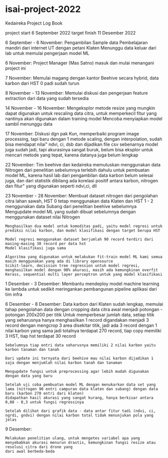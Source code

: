 # isai-project-2022
Kedaireka Project Log Book 

project start 6 September 2022
target finish 11 Desember 2022

6 September - 6 November:
	Pengambilan Sample data
	Pembelajaran mandiri dari internet
	UT dengan petani Klaten
	Menunggu data keluar dari lab untuk memulai pengerjaan model ML

6 November:
	Project Manager (Mas Satno) masuk dan mulai menangani project ini 

7 November:
	Memulai magang dengan kantor Beehive secara hybrid, data karbon dari HST 0 padi sudah turun

8 November - 13 November:
	Memulai diskusi dan pengerjaan feature extraction dari data yang sudah tersedia

14 November - 16 November:
	Mengeksplor metode resize yang mungkin dapat digunakan untuk rescaling data citra, untuk memperkecil
	fitur yang nantinya akan digunakan dalam training model
	Mencoba menyiapkan model sambil menunggu data

17 November:
	Diskusi dgn pak Kun, memperbaiki program image processing, tapi baru dengan 1 metode scaling, 
	dengan interpolation, sudah bisa mendapat nilai" ndvi, ci, dsb dan dijadikan file csv
	sebenarnya model juga sudah jadi, tapi akurasinya sangat buruk, belum bisa eksplor untuk mencari metode yang tepat,
	karena datanya juga belum lengkap 

22 November:
	Tim beehive dan kedaireka memutuskan menggunakan data Nitrogen dari penelitian sebelumnya terlebih dahulu 
	untuk pembuatan model ML, karena hasil lab dari pengambilan data karbon belum selesai juga, dan dari statistik
	dibilang ada korelasi positif antara karbon, nitrogen dan fitur" yang digunakan seperti ndvi,ci, dll

23 November - 28 November:
	Membuat dataset nitrogen dari pengolahan citra lahan sawah, HST 0 tetap menggunakan data Klaten dan HST 1 - 2 menggunakan
	data Subang dari penelitian beehive sebelumnya
	Mengupdate model ML yang sudah dibuat sebelumnya dengan menggunakan dataset nilai Nitrogen

	Menghasilkan dua model untuk komoditas padi, yaitu model regresi untuk prediksi nilai karbon, dan model klasifikasi dengan target berupa HST

	Model regresi menggunakan dataset berjumlah 90 record terdiri dari masing-masing 30 record per data hst
	Model klasifikasi juga sama

	Algoritma yang digunakan untuk melakukan fit-train model ML kami semua masih menggunakan yang ada di library opensource
	Scikit-learn, decission tree regression untuk model regresi, menghasilkan model dengan 90% akurasi, masih ada kemungkinan overfit
	Kerass, sequential multi layer perceptron untuk yang model klasifikasi

1 Desember - 3 Desember:
	Membantu mendeploy model machine learning ke lambda untuk sedikit meringankan pembangunan pipeline aplikasi dari tim infra

6 Desember - 8 Desember:
	Data karbon dari Klaten sudah lengkap, memulai tahap pengolahan data dengan cropping data citra awal menjadi potongan - potongan 200x200 per titik
	Untuk memperbesar jumlah data, setiap titik yang seharusnya hanya menghasilkan 1 record digandakan menjadi 3 record dengan mengcrop 3 area disekitar titik,
	jadi ada 3 record dengan 1 nilai karbon yang sama jadi totalnya terdapat 270 record, tiap copy memiliki 3 HST, tiap hst terdapat 30 record

	Sebelumnya tiap entri data seharusnya memiliki 2 nilai karbon yaitu karbon tanaman dan tanah

	Dari update ini ternyata dari beehive mau nilai karbon dijadikan 1 saja dengan menjumlah nilai karbon tanah dan tanaman

	Mengupdate fungsi untuk preprocessing agar lebih mudah digunakan dengan data yang baru

	Setelah uji coba pembuatan model ML dengan menukarkan data set yang lama (nitrogen 90 entri campuran data klaten dan subang) dengan data baru (karbon 270 entri dari klaten)
	didapatkan hasil akurasi yang sangat kurang, hanya berkisar antara 0,08 - 0,3 untuk fungsi regressinya

	Setelah dilihat dari grafik data - data antar fitur tadi (ndvi, ci, ngrdi, gndvi) dengan nilai karbon total tidak menunjukan pola yang jelas

9 Desember:

	Melakukan penelitian ulang, untuk mengetes variabel apa yang menyebabkan akurasi menurun drastis, kemungkinan fungsi resize atau resolusi citra dari drone yang
	dari awal berbeda-beda




